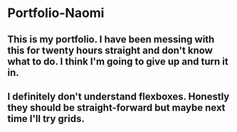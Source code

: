 # Portfolio-Naomi
## This is my portfolio. I have been messing with this for twenty hours straight and don't know what to do. I think I'm going to give up and turn it in.

## I definitely don't understand flexboxes. Honestly they should be straight-forward but maybe next time I'll try grids.

